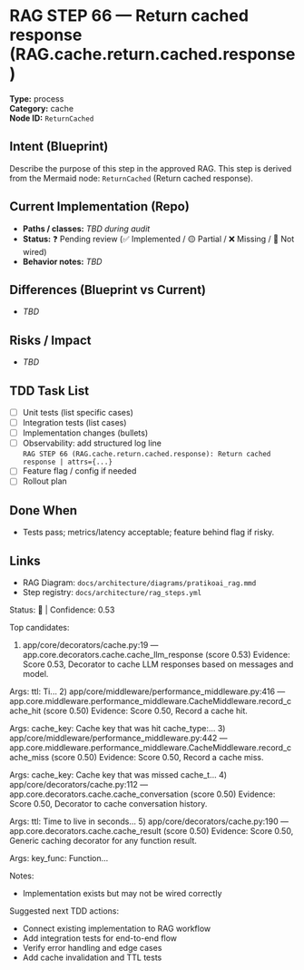 # RAG STEP 66 — Return cached response (RAG.cache.return.cached.response)

**Type:** process  
**Category:** cache  
**Node ID:** `ReturnCached`

## Intent (Blueprint)
Describe the purpose of this step in the approved RAG. This step is derived from the Mermaid node: `ReturnCached` (Return cached response).

## Current Implementation (Repo)
- **Paths / classes:** _TBD during audit_
- **Status:** ❓ Pending review (✅ Implemented / 🟡 Partial / ❌ Missing / 🔌 Not wired)
- **Behavior notes:** _TBD_

## Differences (Blueprint vs Current)
- _TBD_

## Risks / Impact
- _TBD_

## TDD Task List
- [ ] Unit tests (list specific cases)
- [ ] Integration tests (list cases)
- [ ] Implementation changes (bullets)
- [ ] Observability: add structured log line  
  `RAG STEP 66 (RAG.cache.return.cached.response): Return cached response | attrs={...}`
- [ ] Feature flag / config if needed
- [ ] Rollout plan

## Done When
- Tests pass; metrics/latency acceptable; feature behind flag if risky.

## Links
- RAG Diagram: `docs/architecture/diagrams/pratikoai_rag.mmd`
- Step registry: `docs/architecture/rag_steps.yml`


<!-- AUTO-AUDIT:BEGIN -->
Status: 🔌  |  Confidence: 0.53

Top candidates:
1) app/core/decorators/cache.py:19 — app.core.decorators.cache.cache_llm_response (score 0.53)
   Evidence: Score 0.53, Decorator to cache LLM responses based on messages and model.

Args:
    ttl: Ti...
2) app/core/middleware/performance_middleware.py:416 — app.core.middleware.performance_middleware.CacheMiddleware.record_cache_hit (score 0.50)
   Evidence: Score 0.50, Record a cache hit.

Args:
    cache_key: Cache key that was hit
    cache_type:...
3) app/core/middleware/performance_middleware.py:442 — app.core.middleware.performance_middleware.CacheMiddleware.record_cache_miss (score 0.50)
   Evidence: Score 0.50, Record a cache miss.

Args:
    cache_key: Cache key that was missed
    cache_t...
4) app/core/decorators/cache.py:112 — app.core.decorators.cache.cache_conversation (score 0.50)
   Evidence: Score 0.50, Decorator to cache conversation history.

Args:
    ttl: Time to live in seconds...
5) app/core/decorators/cache.py:190 — app.core.decorators.cache.cache_result (score 0.50)
   Evidence: Score 0.50, Generic caching decorator for any function result.

Args:
    key_func: Function...

Notes:
- Implementation exists but may not be wired correctly

Suggested next TDD actions:
- Connect existing implementation to RAG workflow
- Add integration tests for end-to-end flow
- Verify error handling and edge cases
- Add cache invalidation and TTL tests
<!-- AUTO-AUDIT:END -->